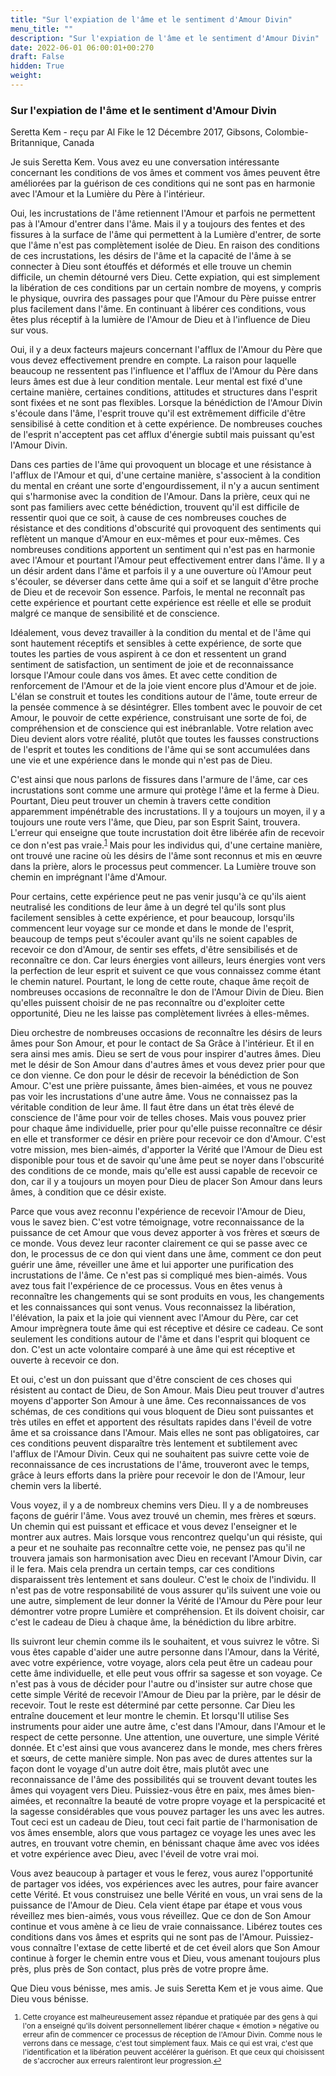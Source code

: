 ```yaml
---
title: "Sur l'expiation de l'âme et le sentiment d'Amour Divin"
menu_title: ""
description: "Sur l'expiation de l'âme et le sentiment d'Amour Divin"
date: 2022-06-01 06:00:01+00:270
draft: False
hidden: True
weight:
---
```

### Sur l'expiation de l'âme et le sentiment d'Amour Divin

Seretta Kem - reçu par Al Fike le 12 Décembre 2017, Gibsons, Colombie-Britannique, Canada

Je suis Seretta Kem. Vous avez eu une conversation intéressante concernant les conditions de vos âmes et comment vos âmes peuvent être améliorées par la guérison de ces conditions qui ne sont pas en harmonie avec l'Amour et la Lumière du Père à l'intérieur.

Oui, les incrustations de l'âme retiennent l'Amour et parfois ne permettent pas à l'Amour d'entrer dans l'âme. Mais il y a toujours des fentes et des fissures à la surface de l'âme qui permettent à la Lumière d'entrer, de sorte que l'âme n'est pas complètement isolée de Dieu. En raison des conditions de ces incrustations, les désirs de l'âme et la capacité de l'âme à se connecter à Dieu sont étouffés et déformés et elle trouve un chemin difficile, un chemin détourné vers Dieu. Cette expiation, qui est simplement la libération de ces conditions par un certain nombre de moyens, y compris le physique, ouvrira des passages pour que l'Amour du Père puisse entrer plus facilement dans l'âme. En continuant à libérer ces conditions, vous êtes plus réceptif à la lumière de l'Amour de Dieu et à l'influence de Dieu sur vous.

Oui, il y a deux facteurs majeurs concernant l'afflux de l'Amour du Père que vous devez effectivement prendre en compte. La raison pour laquelle beaucoup ne ressentent pas l'influence et l'afflux de l'Amour du Père dans leurs âmes est due à leur condition mentale. Leur mental est fixé d'une certaine manière, certaines conditions, attitudes et structures dans l'esprit sont fixées et ne sont pas flexibles. Lorsque la bénédiction de l'Amour Divin s'écoule dans l'âme, l'esprit trouve qu'il est extrêmement difficile d'être sensibilisé à cette condition et à cette expérience. De nombreuses couches de l'esprit n'acceptent pas cet afflux d'énergie subtil mais puissant qu'est l'Amour Divin.

Dans ces parties de l'âme qui provoquent un blocage et une résistance à l'afflux de l'Amour et qui, d'une certaine manière, s'associent à la condition du mental en créant une sorte d'engourdissement, il n'y a aucun sentiment qui s'harmonise avec la condition de l'Amour. Dans la prière, ceux qui ne sont pas familiers avec cette bénédiction, trouvent qu'il est difficile de ressentir quoi que ce soit, à cause de ces nombreuses couches de résistance et des conditions d'obscurité qui provoquent des sentiments qui reflètent un manque d'Amour en eux-mêmes et pour eux-mêmes. Ces nombreuses conditions apportent un sentiment qui n'est pas en harmonie avec l'Amour et pourtant l'Amour peut effectivement entrer dans l'âme. Il y a un désir ardent dans l'âme et parfois il y a une ouverture où l'Amour peut s'écouler, se déverser dans cette âme qui a soif et se languit d'être proche de Dieu et de recevoir Son essence. Parfois, le mental ne reconnaît pas cette expérience et pourtant cette expérience est réelle et elle se produit malgré ce manque de sensibilité et de conscience.

Idéalement, vous devez travailler à la condition du mental et de l'âme qui sont hautement réceptifs et sensibles à cette expérience, de sorte que toutes les parties de vous aspirent à ce don et ressentent un grand sentiment de satisfaction, un sentiment de joie et de reconnaissance lorsque l'Amour coule dans vos âmes. Et avec cette condition de renforcement de l'Amour et de la joie vient encore plus d'Amour et de joie. L'élan se construit et toutes les conditions autour de l'âme, toute erreur de la pensée commence à se désintégrer. Elles tombent avec le pouvoir de cet Amour, le pouvoir de cette expérience, construisant une sorte de foi, de compréhension et de conscience qui est inébranlable. Votre relation avec Dieu devient alors votre réalité, plutôt que toutes les fausses constructions de l'esprit et toutes les conditions de l'âme qui se sont accumulées dans une vie et une expérience dans le monde qui n'est pas de Dieu.

C'est ainsi que nous parlons de fissures dans l'armure de l'âme, car ces incrustations sont comme une armure qui protège l'âme et la ferme à Dieu. Pourtant, Dieu peut trouver un chemin à travers cette condition apparemment impénétrable des incrustations. Il y a toujours un moyen, il y a toujours une route vers l'âme, que Dieu, par son Esprit Saint, trouvera. L'erreur qui enseigne que toute incrustation doit être libérée afin de recevoir ce don n'est pas vraie.<sup id=”a1”>[1](#f1)</sup> Mais pour les individus qui, d'une certaine manière, ont trouvé une racine où les désirs de l'âme sont reconnus et mis en œuvre dans la prière, alors le processus peut commencer. La Lumière trouve son chemin en imprégnant l'âme d'Amour.

Pour certains, cette expérience peut ne pas venir jusqu'à ce qu'ils aient neutralisé les conditions de leur âme à un degré tel qu'ils sont plus facilement sensibles à cette expérience, et pour beaucoup, lorsqu'ils commencent leur voyage sur ce monde et dans le monde de l'esprit, beaucoup de temps peut s'écouler avant qu'ils ne soient capables de recevoir ce don d'Amour, de sentir ses effets, d'être sensibilisés et de reconnaître ce don. Car leurs énergies vont ailleurs, leurs énergies vont vers la perfection de leur esprit et suivent ce que vous connaissez comme étant le chemin naturel. Pourtant, le long de cette route, chaque âme reçoit de nombreuses occasions de reconnaître le don de l'Amour Divin de Dieu. Bien qu'elles puissent choisir de ne pas reconnaître ou d'exploiter cette opportunité, Dieu ne les laisse pas complètement livrées à elles-mêmes.

Dieu orchestre de nombreuses occasions de reconnaître les désirs de leurs âmes pour Son Amour, et pour le contact de Sa Grâce à l'intérieur. Et il en sera ainsi mes amis. Dieu se sert de vous pour inspirer d'autres âmes. Dieu met le désir de Son Amour dans d'autres âmes et vous devez prier pour que ce don vienne. Ce don pour le désir de recevoir la bénédiction de Son Amour. C'est une prière puissante, âmes bien-aimées, et vous ne pouvez pas voir les incrustations d'une autre âme. Vous ne connaissez pas la véritable condition de leur âme. Il faut être dans un état très élevé de conscience de l'âme pour voir de telles choses. Mais vous pouvez prier pour chaque âme individuelle, prier pour qu'elle puisse reconnaître ce désir en elle et transformer ce désir en prière pour recevoir ce don d'Amour. C'est votre mission, mes bien-aimés, d'apporter la Vérité que l'Amour de Dieu est disponible pour tous et de savoir qu'une âme peut se noyer dans l'obscurité des conditions de ce monde, mais qu'elle est aussi capable de recevoir ce don, car il y a toujours un moyen pour Dieu de placer Son Amour dans leurs âmes, à condition que ce désir existe.

Parce que vous avez reconnu l'expérience de recevoir l'Amour de Dieu, vous le savez bien. C'est votre témoignage, votre reconnaissance de la puissance de cet Amour que vous devez apporter à vos frères et sœurs de ce monde. Vous devez leur raconter clairement ce qui se passe avec ce don, le processus de ce don qui vient dans une âme, comment ce don peut guérir une âme, réveiller une âme et lui apporter une purification des incrustations de l'âme. Ce n'est pas si compliqué mes bien-aimés. Vous avez tous fait l'expérience de ce processus. Vous en êtes venus à reconnaître les changements qui se sont produits en vous, les changements et les connaissances qui sont venus. Vous reconnaissez la libération, l'élévation, la paix et la joie qui viennent avec l'Amour du Père, car cet Amour imprègnera toute âme qui est réceptive et désire ce cadeau. Ce sont seulement les conditions autour de l'âme et dans l'esprit qui bloquent ce don. C'est un acte volontaire comparé à une âme qui est réceptive et ouverte à recevoir ce don.

Et oui, c'est un don puissant que d'être conscient de ces choses qui résistent au contact de Dieu, de Son Amour. Mais Dieu peut trouver d'autres moyens d'apporter Son Amour à une âme. Ces reconnaissances de vos schémas, de ces conditions qui vous bloquent de Dieu sont puissantes et très utiles en effet et apportent des résultats rapides dans l'éveil de votre âme et sa croissance dans l'Amour. Mais elles ne sont pas obligatoires, car ces conditions peuvent disparaître très lentement et subtilement avec l'afflux de l'Amour Divin. Ceux qui ne souhaitent pas suivre cette voie de reconnaissance de ces incrustations de l'âme, trouveront avec le temps, grâce à leurs efforts dans la prière pour recevoir le don de l'Amour, leur chemin vers la liberté.

Vous voyez, il y a de nombreux chemins vers Dieu. Il y a de nombreuses façons de guérir l'âme. Vous avez trouvé un chemin, mes frères et sœurs. Un chemin qui est puissant et efficace et vous devez l'enseigner et le montrer aux autres. Mais lorsque vous rencontrez quelqu'un qui résiste, qui a peur et ne souhaite pas reconnaître cette voie, ne pensez pas qu'il ne trouvera jamais son harmonisation avec Dieu en recevant l'Amour Divin, car il le fera. Mais cela prendra un certain temps, car ces conditions disparaissent très lentement et sans douleur. C'est le choix de l'individu. Il n'est pas de votre responsabilité de vous assurer qu'ils suivent une voie ou une autre, simplement de leur donner la Vérité de l'Amour du Père pour leur démontrer votre propre Lumière et compréhension. Et ils doivent choisir, car c'est le cadeau de Dieu à chaque âme, la bénédiction du libre arbitre.

Ils suivront leur chemin comme ils le souhaitent, et vous suivrez le vôtre. Si vous êtes capable d'aider une autre personne dans l'Amour, dans la Vérité, avec votre expérience, votre voyage, alors cela peut être un cadeau pour cette âme individuelle, et elle peut vous offrir sa sagesse et son voyage. Ce n'est pas à vous de décider pour l'autre ou d'insister sur autre chose que cette simple Vérité de recevoir l'Amour de Dieu par la prière, par le désir de recevoir. Tout le reste est déterminé par cette personne. Car Dieu les entraîne doucement et leur montre le chemin. Et lorsqu'Il utilise Ses instruments pour aider une autre âme, c'est dans l'Amour, dans l'Amour et le respect de cette personne. Une attention, une ouverture, une simple Vérité donnée. Et c'est ainsi que vous avancerez dans le monde, mes chers frères et sœurs, de cette manière simple. Non pas avec de dures attentes sur la façon dont le voyage d'un autre doit être, mais plutôt avec une reconnaissance de l'âme des possibilités qui se trouvent devant toutes les âmes qui voyagent vers Dieu. Puissiez-vous être en paix, mes âmes bien-aimées, et reconnaître la beauté de votre propre voyage et la perspicacité et la sagesse considérables que vous pouvez partager les uns avec les autres. Tout ceci est un cadeau de Dieu, tout ceci fait partie de l'harmonisation de vos âmes ensemble, alors que vous partagez ce voyage les unes avec les autres, en trouvant votre chemin, en bénissant chaque âme avec vos idées et votre expérience avec Dieu, avec l'éveil de votre vrai moi.

Vous avez beaucoup à partager et vous le ferez, vous aurez l'opportunité de partager vos idées, vos expériences avec les autres, pour faire avancer cette Vérité. Et vous construisez une belle Vérité en vous, un vrai sens de la puissance de l'Amour de Dieu. Cela vient étape par étape et vous vous réveillez mes bien-aimés, vous vous réveillez. Que ce don de Son Amour continue et vous amène à ce lieu de vraie connaissance. Libérez toutes ces conditions dans vos âmes et esprits qui ne sont pas de l'Amour. Puissiez-vous connaître l'extase de cette liberté et de cet éveil alors que Son Amour continue à forger le chemin entre vous et Dieu, vous amenant toujours plus près, plus près de Son contact, plus près de votre propre âme.

Que Dieu vous bénisse, mes amis. Je suis Seretta Kem et je vous aime. Que Dieu vous bénisse.
<small>

1. <large id=”f1”> Cette croyance est malheureusement assez répandue et pratiquée par des gens à qui l'on a enseigné qu'ils doivent personnellement libérer chaque  « émotion » négative ou erreur afin de commencer ce processus de réception de l'Amour Divin. Comme nous le verrons dans ce message, c'est tout simplement faux. Mais ce qui est vrai, c'est que l'identification et la libération peuvent accélérer la guérison. Et que ceux qui choisissent de s'accrocher aux erreurs ralentiront leur progression.[↩](#a1)





